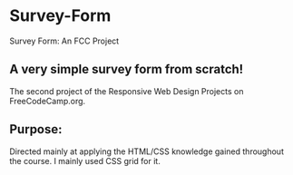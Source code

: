 # Survey-Form
Survey Form: An FCC Project

## A very simple survey form from scratch!
The second project of the Responsive Web Design Projects on FreeCodeCamp.org.

## Purpose:
Directed mainly at applying the HTML/CSS knowledge gained throughout the course. I mainly used CSS grid for it.
